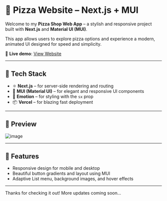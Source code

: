 # 🍕 Pizza Website – Next.js + MUI

Welcome to my **Pizza Shop Web App** – a stylish and responsive project built with **Next.js** and **Material UI (MUI)**.

This app allows users to explore pizza options and experience a modern, animated UI designed for speed and simplicity.

🚀 **Live demo**: [View Website](https://pizza-project-with-next-and-mui.vercel.app/)

---

## 🔧 Tech Stack

- ⚛️ **Next.js** – for server-side rendering and routing
- 🎨 **MUI (Material UI)** – for elegant and responsive UI components
- 💅 **Emotion** – for styling with the `sx` prop
- 📦 **Vercel** – for blazing fast deployment

---

## 📸 Preview

![image](https://github.com/user-attachments/assets/8473fe14-b22b-459f-b886-e8d2e950f374)

---

## 🧠 Features

- Responsive design for mobile and desktop
- Beautiful button gradients and layout using MUI
- Adaptive List menu, background images, and hover effects

---

Thanks for checking it out! More updates coming soon...
